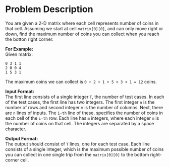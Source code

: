 # Problem Description
You are given a 2-D matrix where each cell represents number of coins in that cell. Assuming we start at cell `matrix[0][0]`, and can only move right or down, find the maximum number of coins you can collect when you reach the botton right corner.

**For Example:**  
Given matrix:
```
0 3 1 1
2 0 0 4
1 5 3 1
```

The maximum coins we can collect is `0 + 2 + 1 + 5 + 3 + 1 = 12` coins.

**Input Format:**  
The first line consists of a single integer `T`, the number of test cases. In each of the test cases, the first line has two integers. The first integer `n` is the number of rows and second integer `m` is the number of columns. Next, there are `n` lines of inputs. The `i-th` line of these, specifies the number of coins in each cell of the `i-th` row. Each line has `m` integers, where each integer `m` is the number of coins on that cell. The integers are separated by a space character.  

**Output Format:**  
The output should consist of `T` lines, one for each test case. Each line consists of a single integer, which is the maximum possible number of coins you can collect in one single trip from the `matrix[0][0]` to the bottom right-corner cell.  
